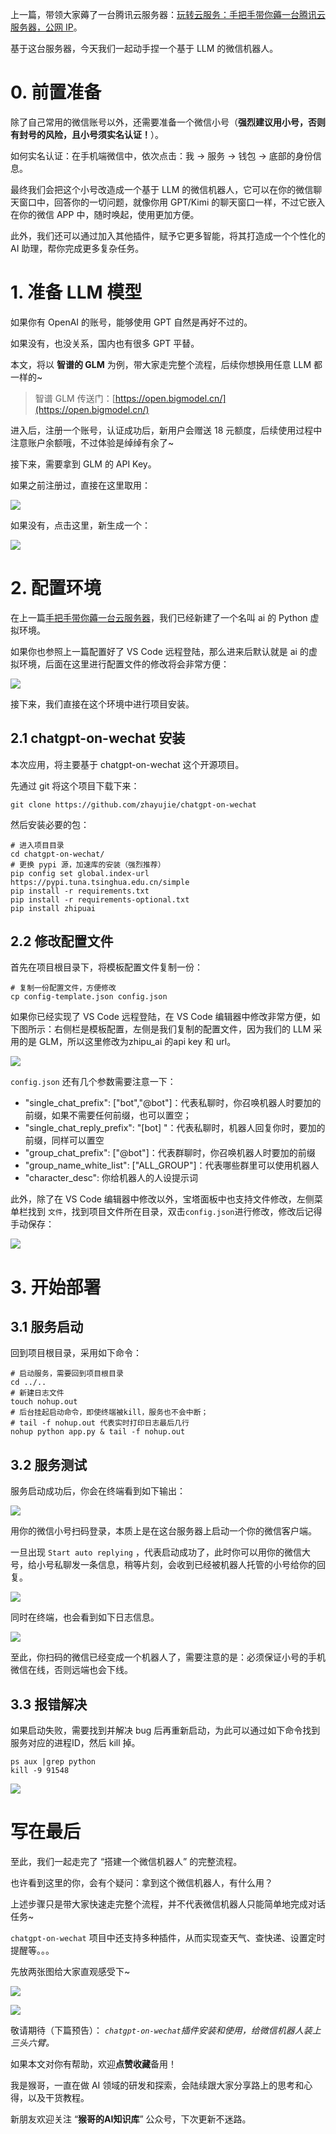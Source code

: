 ﻿上一篇，带领大家薅了一台腾讯云服务器：[玩转云服务：手把手带你薅一台腾讯云服务器，公网 IP](https://blog.csdn.net/u010522887/article/details/140091900)。

基于这台服务器，今天我们一起动手捏一个基于 LLM 的微信机器人。

# 0. 前置准备
除了自己常用的微信账号以外，还需要准备一个微信小号（**强烈建议用小号，否则有封号的风险，且小号须实名认证！**）。

如何实名认证：在手机端微信中，依次点击：我 -> 服务 -> 钱包 -> 底部的身份信息。

最终我们会把这个小号改造成一个基于 LLM 的微信机器人，它可以在你的微信聊天窗口中，回答你的一切问题，就像你用 GPT/Kimi 的聊天窗口一样，不过它嵌入在你的微信 APP 中，随时唤起，使用更加方便。

此外，我们还可以通过加入其他插件，赋予它更多智能，将其打造成一个个性化的 AI 助理，帮你完成更多复杂任务。

# 1. 准备 LLM 模型
如果你有 OpenAI 的账号，能够使用 GPT 自然是再好不过的。

如果没有，也没关系，国内也有很多 GPT 平替。

本文，将以 **智谱的 GLM** 为例，带大家走完整个流程，后续你想换用任意 LLM 都一样的~

> 智谱 GLM 传送门：[https://open.bigmodel.cn/](https://open.bigmodel.cn/)

进入后，注册一个账号，认证成功后，新用户会赠送 18 元额度，后续使用过程中注意账户余额哦，不过体验是绰绰有余了~

接下来，需要拿到 GLM 的 API Key。

如果之前注册过，直接在这里取用：

![](https://axcvs2xtkbpq.objectstorage.ap-singapore-1.oci.customer-oci.com/n/axcvs2xtkbpq/b/bucket-20240802-0845/o/c382508e95c101b642c91efe2941b7d0.png)

如果没有，点击这里，新生成一个：

![](https://axcvs2xtkbpq.objectstorage.ap-singapore-1.oci.customer-oci.com/n/axcvs2xtkbpq/b/bucket-20240802-0845/o/0c2691f51fcfee41d59112387e44ed49.png)

# 2. 配置环境
在上一篇[手把手带你薅一台云服务器](https://blog.csdn.net/u010522887/article/details/140091900)，我们已经新建了一个名叫 ai 的 Python 虚拟环境。

如果你也参照上一篇配置好了 VS Code 远程登陆，那么进来后默认就是 ai 的虚拟环境，后面在这里进行配置文件的修改将会非常方便：

![](https://axcvs2xtkbpq.objectstorage.ap-singapore-1.oci.customer-oci.com/n/axcvs2xtkbpq/b/bucket-20240802-0845/o/5b538974eaccec5bda6dab54b757e118.png)

接下来，我们直接在这个环境中进行项目安装。

## 2.1 chatgpt-on-wechat 安装
本次应用，将主要基于 chatgpt-on-wechat 这个开源项目。


先通过 git 将这个项目下载下来：
```
git clone https://github.com/zhayujie/chatgpt-on-wechat
```

然后安装必要的包：

```
# 进入项目目录
cd chatgpt-on-wechat/
# 更换 pypi 源，加速库的安装（强烈推荐）
pip config set global.index-url https://pypi.tuna.tsinghua.edu.cn/simple
pip install -r requirements.txt
pip install -r requirements-optional.txt
pip install zhipuai
```

## 2.2 修改配置文件
首先在项目根目录下，将模板配置文件复制一份：

```
# 复制一份配置文件，方便修改
cp config-template.json config.json
```

如果你已经实现了 VS Code 远程登陆，在 VS Code 编辑器中修改非常方便，如下图所示：右侧栏是模板配置，左侧是我们复制的配置文件，因为我们的 LLM 采用的是 GLM，所以这里修改为zhipu_ai 的api key 和 url。

![](https://axcvs2xtkbpq.objectstorage.ap-singapore-1.oci.customer-oci.com/n/axcvs2xtkbpq/b/bucket-20240802-0845/o/dbb9df8b9b8eb8884be47f9254876f4f.png)

`config.json` 还有几个参数需要注意一下：

- "single_chat_prefix": ["bot","@bot"]：代表私聊时，你召唤机器人时要加的前缀，如果不需要任何前缀，也可以置空；
- "single_chat_reply_prefix": "[bot] "：代表私聊时，机器人回复你时，要加的前缀，同样可以置空
- "group_chat_prefix": ["@bot"]：代表群聊时，你召唤机器人时要加的前缀
- "group_name_white_list": ["ALL_GROUP"]：代表哪些群里可以使用机器人
- "character_desc": 你给机器人的人设提示词

此外，除了在 VS Code 编辑器中修改以外，宝塔面板中也支持文件修改，左侧菜单栏找到 `文件`，找到项目文件所在目录，双击`config.json`进行修改，修改后记得手动保存：

![](https://axcvs2xtkbpq.objectstorage.ap-singapore-1.oci.customer-oci.com/n/axcvs2xtkbpq/b/bucket-20240802-0845/o/c042948c94de0fe1020abfc0c4521b53.png)


# 3. 开始部署
## 3.1 服务启动
回到项目根目录，采用如下命令：
```
# 启动服务，需要回到项目根目录
cd ../..
# 新建日志文件
touch nohup.out
# 后台挂起启动命令，即使终端被kill，服务也不会中断；
# tail -f nohup.out 代表实时打印日志最后几行
nohup python app.py & tail -f nohup.out
```

## 3.2 服务测试


服务启动成功后，你会在终端看到如下输出：

![](https://axcvs2xtkbpq.objectstorage.ap-singapore-1.oci.customer-oci.com/n/axcvs2xtkbpq/b/bucket-20240802-0845/o/6ee513137b3fa095e84255f133174041.png)

用你的微信小号扫码登录，本质上是在这台服务器上启动一个你的微信客户端。

一旦出现 `Start auto replying` ，代表启动成功了，此时你可以用你的微信大号，给小号私聊发一条信息，稍等片刻，会收到已经被机器人托管的小号给你的回复。

![](https://axcvs2xtkbpq.objectstorage.ap-singapore-1.oci.customer-oci.com/n/axcvs2xtkbpq/b/bucket-20240802-0845/o/6c354fb27f001e25ed19a930e6a8d462.png)


同时在终端，也会看到如下日志信息。

![](https://axcvs2xtkbpq.objectstorage.ap-singapore-1.oci.customer-oci.com/n/axcvs2xtkbpq/b/bucket-20240802-0845/o/53e77d82a49aca1ab4d850f84a52dc38.png)

至此，你扫码的微信已经变成一个机器人了，需要注意的是：必须保证小号的手机微信在线，否则远端也会下线。

## 3.3 报错解决


如果启动失败，需要找到并解决 bug 后再重新启动，为此可以通过如下命令找到服务对应的进程ID，然后 kill 掉。 

```
ps aux |grep python
kill -9 91548
```

![](https://axcvs2xtkbpq.objectstorage.ap-singapore-1.oci.customer-oci.com/n/axcvs2xtkbpq/b/bucket-20240802-0845/o/ed21a99261ca7ea8db65b59a91c7901c.png)

# 写在最后

至此，我们一起走完了 “搭建一个微信机器人” 的完整流程。

也许看到这里的你，会有个疑问：拿到这个微信机器人，有什么用？

上述步骤只是带大家快速走完整个流程，并不代表微信机器人只能简单地完成对话任务~

`chatgpt-on-wechat` 项目中还支持多种插件，从而实现查天气、查快递、设置定时提醒等。。。 

先放两张图给大家直观感受下~

![](https://axcvs2xtkbpq.objectstorage.ap-singapore-1.oci.customer-oci.com/n/axcvs2xtkbpq/b/bucket-20240802-0845/o/e3c97c69fa733dcef34df50aea7ff198.png)

![](https://axcvs2xtkbpq.objectstorage.ap-singapore-1.oci.customer-oci.com/n/axcvs2xtkbpq/b/bucket-20240802-0845/o/39e671d851cb0596151bbdc582bf4b7e.png)

敬请期待（下篇预告）： *`chatgpt-on-wechat`插件安装和使用，给微信机器人装上三头六臂。*

如果本文对你有帮助，欢迎**点赞收藏**备用！

我是猴哥，一直在做 AI 领域的研发和探索，会陆续跟大家分享路上的思考和心得，以及干货教程。

新朋友欢迎关注 “**猴哥的AI知识库**” 公众号，下次更新不迷路。







